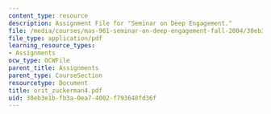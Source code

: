 ```yaml
---
content_type: resource
description: Assignment File for "Seminar on Deep Engagement."
file: /media/courses/mas-961-seminar-on-deep-engagement-fall-2004/30eb3e1bfb3a0ea74002f793648fd36f_orit_zuckerman4.pdf
file_type: application/pdf
learning_resource_types:
- Assignments
ocw_type: OCWFile
parent_title: Assignments
parent_type: CourseSection
resourcetype: Document
title: orit_zuckerman4.pdf
uid: 30eb3e1b-fb3a-0ea7-4002-f793648fd36f
---
```

